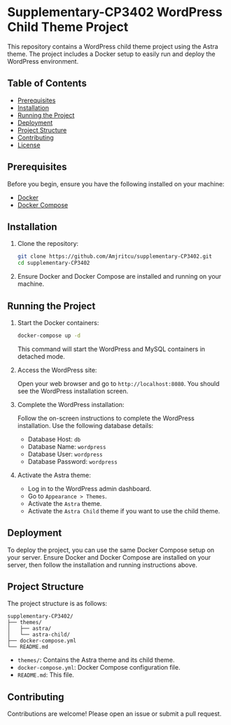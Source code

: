 # Supplementary-CP3402 WordPress Child Theme Project

This repository contains a WordPress child theme project using the Astra theme. The project includes a Docker setup to easily run and deploy the WordPress environment.

## Table of Contents

- [Prerequisites](#prerequisites)
- [Installation](#installation)
- [Running the Project](#running-the-project)
- [Deployment](#deployment)
- [Project Structure](#project-structure)
- [Contributing](#contributing)
- [License](#license)

## Prerequisites

Before you begin, ensure you have the following installed on your machine:

- [Docker](https://www.docker.com/get-started)
- [Docker Compose](https://docs.docker.com/compose/install/)

## Installation

1. Clone the repository:

   ```sh
   git clone https://github.com/Amjritcu/supplementary-CP3402.git
   cd supplementary-CP3402
   ```

2. Ensure Docker and Docker Compose are installed and running on your machine.

## Running the Project

1. Start the Docker containers:

   ```sh
   docker-compose up -d
   ```

   This command will start the WordPress and MySQL containers in detached mode.

2. Access the WordPress site:

   Open your web browser and go to `http://localhost:8080`. You should see the WordPress installation screen.

3. Complete the WordPress installation:

   Follow the on-screen instructions to complete the WordPress installation. Use the following database details:

   - Database Host: `db`
   - Database Name: `wordpress`
   - Database User: `wordpress`
   - Database Password: `wordpress`

4. Activate the Astra theme:

   - Log in to the WordPress admin dashboard.
   - Go to `Appearance > Themes`.
   - Activate the `Astra` theme.
   - Activate the `Astra Child` theme if you want to use the child theme.

## Deployment

To deploy the project, you can use the same Docker Compose setup on your server. Ensure Docker and Docker Compose are installed on your server, then follow the installation and running instructions above.

## Project Structure

The project structure is as follows:

```
supplementary-CP3402/
├── themes/
│   ├── astra/
│   └── astra-child/
├── docker-compose.yml
└── README.md
```

- `themes/`: Contains the Astra theme and its child theme.
- `docker-compose.yml`: Docker Compose configuration file.
- `README.md`: This file.

## Contributing

Contributions are welcome! Please open an issue or submit a pull request.
